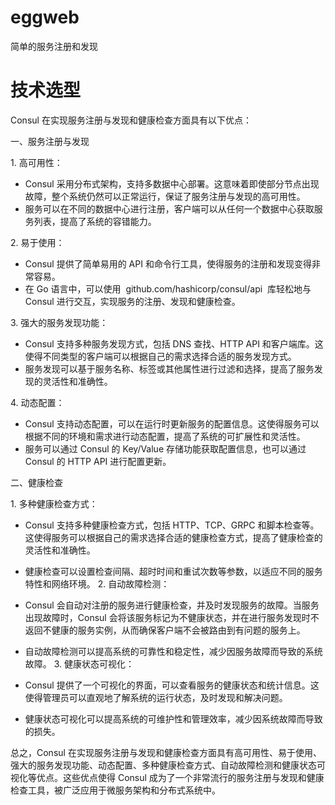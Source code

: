 # eggweb
简单的服务注册和发现
# 技术选型
Consul 在实现服务注册与发现和健康检查方面具有以下优点：
 
一、服务注册与发现
 
1. 高可用性：
 
- Consul 采用分布式架构，支持多数据中心部署。这意味着即使部分节点出现故障，整个系统仍然可以正常运行，保证了服务注册与发现的高可用性。
- 服务可以在不同的数据中心进行注册，客户端可以从任何一个数据中心获取服务列表，提高了系统的容错能力。

2. 易于使用：
 
- Consul 提供了简单易用的 API 和命令行工具，使得服务的注册和发现变得非常容易。
- 在 Go 语言中，可以使用  github.com/hashicorp/consul/api  库轻松地与 Consul 进行交互，实现服务的注册、发现和健康检查。
  
3. 强大的服务发现功能：
 
- Consul 支持多种服务发现方式，包括 DNS 查找、HTTP API 和客户端库。这使得不同类型的客户端可以根据自己的需求选择合适的服务发现方式。
- 服务发现可以基于服务名称、标签或其他属性进行过滤和选择，提高了服务发现的灵活性和准确性。

4. 动态配置：
 
- Consul 支持动态配置，可以在运行时更新服务的配置信息。这使得服务可以根据不同的环境和需求进行动态配置，提高了系统的可扩展性和灵活性。
- 服务可以通过 Consul 的 Key/Value 存储功能获取配置信息，也可以通过 Consul 的 HTTP API 进行配置更新。
 
二、健康检查
 
1. 多种健康检查方式：
 
- Consul 支持多种健康检查方式，包括 HTTP、TCP、GRPC 和脚本检查等。这使得服务可以根据自己的需求选择合适的健康检查方式，提高了健康检查的灵活性和准确性。
- 健康检查可以设置检查间隔、超时时间和重试次数等参数，以适应不同的服务特性和网络环境。
2. 自动故障检测：
 
- Consul 会自动对注册的服务进行健康检查，并及时发现服务的故障。当服务出现故障时，Consul 会将该服务标记为不健康状态，并在进行服务发现时不返回不健康的服务实例，从而确保客户端不会被路由到有问题的服务上。
- 自动故障检测可以提高系统的可靠性和稳定性，减少因服务故障而导致的系统故障。
3. 健康状态可视化：
 
- Consul 提供了一个可视化的界面，可以查看服务的健康状态和统计信息。这使得管理员可以直观地了解系统的运行状态，及时发现和解决问题。
- 健康状态可视化可以提高系统的可维护性和管理效率，减少因系统故障而导致的损失。
 
总之，Consul 在实现服务注册与发现和健康检查方面具有高可用性、易于使用、强大的服务发现功能、动态配置、多种健康检查方式、自动故障检测和健康状态可视化等优点。这些优点使得 Consul 成为了一个非常流行的服务注册与发现和健康检查工具，被广泛应用于微服务架构和分布式系统中。
